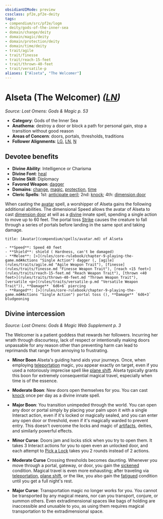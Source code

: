 ```yaml
---
obsidianUIMode: preview
cssclass: pf2e,pf2e-deity
tags:
- compendium/src/pf2e/logm
- deity/gods-of-the-inner-sea
- domain/change/deity
- domain/magic/deity
- domain/protection/deity
- domain/time/deity
- trait/agile
- trait/finesse
- trait/reach-15-feet
- trait/thrown-40-feet
- trait/versatile-p
aliases: ["Alseta", "The Welcomer"]
---
```

# Alseta (The Welcomer) *([LN](rules/traits/ln-b1.md "Lawful Neutral Alignment Trait"))*  
*Source: Lost Omens: Gods & Magic p. 53*  

- **Category**: Gods of the Inner Sea
- **Anathema**: destroy a door or block a path for personal gain, stop a transition without good reason
- **Areas of Concern**: doors, portals, thresholds, traditions
- **Follower Alignments**: [LG](rules/traits/lg-b1.md "Lawful Good Alignment Trait"), [LN](rules/traits/ln-b1.md "Lawful Neutral Alignment Trait"), [N](rules/traits/n-b1.md "Neutral Alignment Trait")

## Devotee benefits

- **Divine Ability**: Intelligence or Charisma
- **Divine Font**: [heal](heal.md)
- **Divine Skill**: Diplomacy
- **Favored Weapon**: [dagger](dagger.md)
- **Domains**: [change](Reference/Compendium/Setting/domains.md#Change), [magic](Reference/Compendium/Setting/domains.md#Magic), [protection](Reference/Compendium/Setting/domains.md#Protection), [time](Reference/Compendium/Setting/domains.md#Time)
- **Cleric Spells**: 1st: [anticipate peril](anticipate-peril-logm.md); 2nd: [knock](knock.md); 4th: [dimension door](dimension-door.md)

When casting the [avatar](avatar.md) spell, a worshipper of Alseta gains the following additional abilities. The dimensional Speed allows the avatar of Alseta to cast [dimension door](dimension-door.md) at will as a [divine](divine.md "Divine Tradition Trait") innate spell, spending a single action to move up to 60 feet. The portal toss [Strike](strike.md) causes the creature to fall through a series of portals before landing in the same spot and taking damage.

```ad-embed-avatar
title: [Avatar](compendium/spells/avatar.md) of Alseta

- **Speed**: Speed 40 feet
- **Shield**: shield ( Hardness, can't be damaged)
- **Melee**: [>](rules/core-rulebook/chapter-9-playing-the-game.md#Actions "Single Action") dagger (, [agile](rules/traits/agile.md "Agile Weapon Trait"), [finesse](rules/traits/finesse.md "Finesse Weapon Trait"), [reach <15 feet>](rules/traits/reach-15-feet.md "Reach Weapon Trait"), [thrown <40 feet>](rules/traits/thrown-40-feet.md "Thrown Weapon Trait"), [versatile <p>](rules/traits/versatile-p.md "Versatile Weapon Trait")), **Damage** `6d6+6` piercing 
- **Ranged**: [>](rules/core-rulebook/chapter-9-playing-the-game.md#Actions "Single Action") portal toss (), **Damage** `6d6+3` bludgeoning 
```

## Divine intercession
*Source: Lost Omens: Gods & Magic Web Supplement p. 3*

The Welcomer is a patient goddess that rewards her followers. Incurring her wrath through discourtesy, lack of respect or intentionally making doors unpassable for any reason other than preventing harm can lead to reprimands that range from annoying to frustrating.

- **Minor Boon** Alseta's guiding hand aids your journeys. Once, when employing [teleportation](teleportation.md "Teleportation Effect Trait") magic, you appear exactly on target, even if you used a notoriously imprecise spell like [plane shift](plane-shift.md). Alseta typically grants this boon for extremely consequential magical travel, especially when time is of the essence.
- **Moderate Boon**: New doors open themselves for you. You can cast [knock](knock.md) once per day as a divine innate spell.
- **Major Boon**: You transition unimpeded through the world. You can open any door or portal simply by placing your palm upon it with a single Interact action, even if it's locked or magically sealed, and you can enter any open door or threshold, even if it's magically warded to prevent entry. This doesn't overcome the locks and magic of [artifacts](rules/traits/artifacts-gmg.md "Artifact Item Trait"), deities, and similarly powerful effects.

- **Minor Curse**: Doors jam and locks stick when you try to open them. It takes 3 Interact actions for you to open even an unlocked door, and each attempt to [Pick a Lock](pick-a-lock.md) takes you 2 rounds instead of 2 actions.
- **Moderate Curse** Crossing thresholds becomes daunting. Whenever you move through a portal, gateway, or door, you gain the [sickened](conditions.md#Sickened) condition. Magical travel is even more exhausting; after traveling via [teleportation](teleportation.md "Teleportation Effect Trait"), [plane shift](plane-shift.md), or the like, you also gain the [fatigued](conditions.md#Fatigued) condition until you get a full night's rest.
- **Major Curse**: Transportation magic no longer works for you. You cannot be transported by any magical means, nor can you transport, conjure, or summon others. Even extradimensional spaces like bags of holding are inaccessible and unusable to you, as using them requires magical transportation to the extradimensional space.